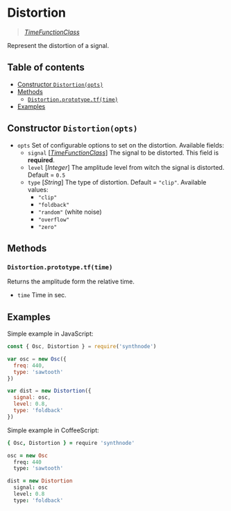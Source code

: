 # Distortion

> [_TimeFunctionClass_](../README.md)

Represent the distortion of a signal.

## Table of contents
- [Constructor `Distortion(opts)`](#constructor-distortionopts)
- [Methods](#methods)
  - [`Distortion.prototype.tf(time)`](#distortionprototypetftime)
- [Examples](#examples)

## Constructor `Distortion(opts)`

- `opts` Set of configurable options to set on the distortion. Available fields:
  - `signal` [[_TimeFunctionClass_](../README.md)] The signal to be distorted. This field is **required**.
  - `level` [_Integer_] The amplitude level from witch the signal is distorted. Default = `0.5`
  - `type` [_String_] The type of distortion. Default = `"clip"`. Available values:
    - `"clip"`
    - `"foldback"`
    - `"random"` (white noise)
    - `"overflow"`
    - `"zero"`

## Methods
### `Distortion.prototype.tf(time)`
Returns the amplitude form the relative time.
- `time` Time in sec.

## Examples

Simple example in JavaScript:
```js
const { Osc, Distortion } = require('synthnode')

var osc = new Osc({
  freq: 440,
  type: 'sawtooth'
})

var dist = new Distortion({
  signal: osc,
  level: 0.8,
  type: 'foldback'
})
```

Simple example in CoffeeScript:
```coffee
{ Osc, Distortion } = require 'synthnode'

osc = new Osc
  freq: 440
  type: 'sawtooth'

dist = new Distortion
  signal: osc
  level: 0.8
  type: 'foldback'
```
